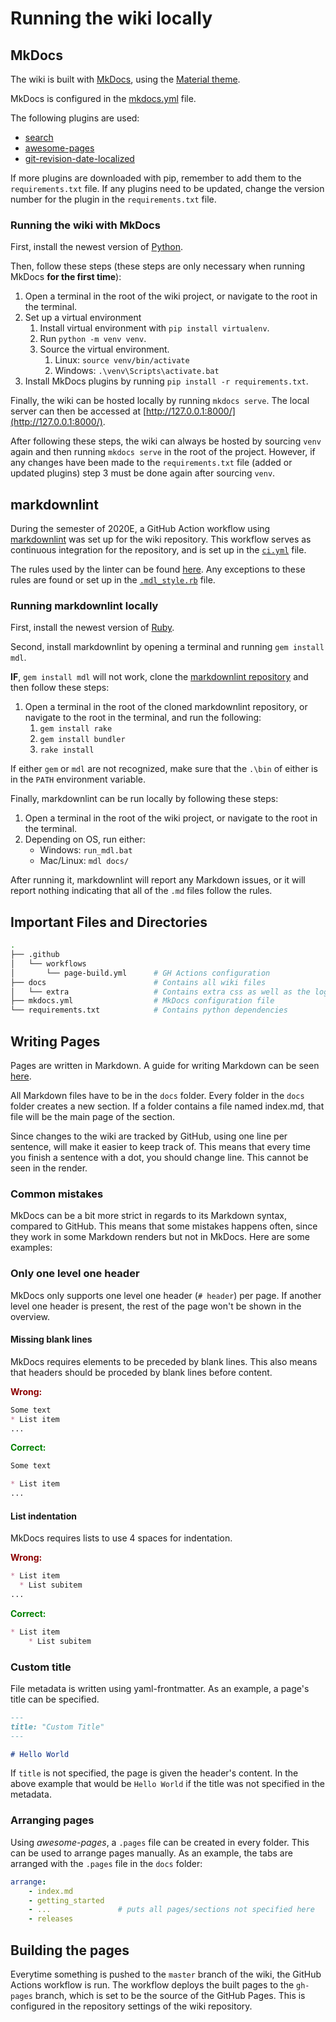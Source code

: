 # Running the wiki locally

## MkDocs

The wiki is built with [MkDocs](https://www.mkdocs.org/), using the
[Material theme](https://squidfunk.github.io/mkdocs-material/).

MkDocs is configured in the
[mkdocs.yml](https://github.com/aau-giraf/wiki/blob/master/mkdocs.yml) file.

The following plugins are used:

- [search](https://squidfunk.github.io/mkdocs-material/setup/setting-up-site-search/)
- [awesome-pages](https://github.com/lukasgeiter/mkdocs-awesome-pages-plugin)
- [git-revision-date-localized](https://github.com/timvink/mkdocs-git-revision-date-localized-plugin)

If more plugins are downloaded with pip, remember to add them to the `requirements.txt` file.
If any plugins need to be updated, change the version number for the plugin in the `requirements.txt` file.

### Running the wiki with MkDocs

First, install the newest version of [Python](https://www.python.org/downloads/).

Then, follow these steps (these steps are only necessary when running MkDocs **for the first time**):

1. Open a terminal in the root of the wiki project, or navigate to the root in the
   terminal.
1. Set up a virtual environment
    1. Install virtual environment with ``pip install virtualenv``.
    1. Run ``python -m venv venv``.
    1. Source the virtual environment.
        1. Linux:    ``source venv/bin/activate``
        1. Windows:  ``.\venv\Scripts\activate.bat``
1. Install MkDocs plugins by running ``pip install -r requirements.txt``.

Finally, the wiki can be hosted locally by running `mkdocs serve`.
The local server can then be accessed at [http://127.0.0.1:8000/](http://127.0.0.1:8000/).

After following these steps, the wiki can always be hosted by sourcing `venv` again and then running `mkdocs serve` in
the root of the project.
However, if any changes have been made to the `requirements.txt` file (added or updated plugins) step 3 must be done
again after sourcing `venv`.

## markdownlint

During the semester of 2020E, a GitHub Action workflow using
[markdownlint](https://github.com/markdownlint/markdownlint) was set up for the wiki repository. 
This workflow serves as continuous integration for the repository, and is set up in the
[`ci.yml`](https://github.com/aau-giraf/wiki/blob/master/.github/workflows/ci.yml) file.

The rules used by the linter can be found 
[here](https://github.com/markdownlint/markdownlint/blob/master/docs/RULES.md).
Any exceptions to these rules are found or set up in the
[`.mdl_style.rb`](https://github.com/aau-giraf/wiki/blob/master/.mdl_style.rb) file. 

### Running markdownlint locally

First, install the newest version of [Ruby](https://www.ruby-lang.org/en/downloads/).

Second, install markdownlint by opening a terminal and running `gem install mdl`.

**IF**, `gem install mdl` will not work, clone the
[markdownlint repository](https://github.com/markdownlint/markdownlint) and then follow these steps:

1. Open a terminal in the root of the cloned markdownlint repository, or navigate to the root in the terminal, and run
   the following:
    1. `gem install rake`
    1. `gem install bundler`
    1. `rake install`
    
If either `gem` or `mdl` are not recognized, make sure that the `.\bin` of either is in the `PATH` environment variable. 

Finally, markdownlint can be run locally by following these steps:

1. Open a terminal in the root of the wiki project, or navigate to the root in the terminal.
1. Depending on OS, run either:
    - Windows: `run_mdl.bat`
    - Mac/Linux: `mdl docs/`

After running it, markdownlint will report any Markdown issues, or it will report nothing indicating that all of the 
`.md` files follow the rules.

## Important Files and Directories

```bash
.
├── .github
│   └── workflows
│       └── page-build.yml      # GH Actions configuration
├── docs                        # Contains all wiki files
│   └── extra                   # Contains extra css as well as the logo. NO Markdown files here!
├── mkdocs.yml                  # MkDocs configuration file
└── requirements.txt            # Contains python dependencies
```

## Writing Pages

Pages are written in Markdown.
A guide for writing Markdown can be seen [here](https://www.markdownguide.org/basic-syntax/).

All Markdown files have to be in the `docs` folder.
Every folder in the `docs` folder creates a new section.
If a folder contains a file named index.md, that file will be the main page of
the section.

Since changes to the wiki are tracked by GitHub, using one line per sentence,
will make it easier to keep track of.
This means that every time you finish a sentence with a dot, you should change
line.
This cannot be seen in the render.

### Common mistakes

MkDocs can be a bit more strict in regards to its Markdown syntax, compared to
GitHub.
This means that some mistakes happens often, since they work in some Markdown
renders but not in MkDocs.
Here are some examples:

### Only one level one header

MkDocs only supports one level one header (`# header`) per page.
If another level one header is present, the rest of the page won't be shown in
the overview.

#### Missing blank lines

MkDocs requires elements to be preceded by blank lines.
This also means that headers should be proceded by blank lines before content.

<p style="color: darkred; font-weight: bold;">Wrong:</p>

```markdown
Some text
* List item
...
```

<p style="color: green; font-weight: bold;">Correct:</p>

```markdown
Some text

* List item
...
```

#### List indentation

MkDocs requires lists to use 4 spaces for indentation.

<p style="color: darkred; font-weight: bold;">Wrong:</p>

```markdown
* List item
  * List subitem
...
```

<p style="color: green; font-weight: bold;">Correct:</p>

```markdown
* List item
    * List subitem
```

### Custom title

File metadata is written using yaml-frontmatter.
As an example, a page's title can be specified.

```markdown
---
title: "Custom Title"
---

# Hello World
```

If `title` is not specified, the page is given the header's content.
In the above example that would be `Hello World` if the title was not specified
in the metadata.

### Arranging pages

Using *awesome-pages*, a `.pages` file can be created in every folder.
This can be used to arrange pages manually. As an example, the tabs are arranged
with the `.pages` file in the `docs` folder:

```yaml
arrange:
    - index.md
    - getting_started
    - ...               # puts all pages/sections not specified here
    - releases
```

## Building the pages

Everytime something is pushed to the ``master`` branch of the wiki, the GitHub
Actions workflow is run.
The workflow deploys the built pages to the ``gh-pages`` branch, which is set
to be the source of the GitHub Pages.
This is configured in the repository settings of the wiki repository.
